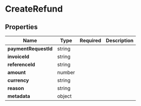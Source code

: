 # CreateRefund



## Properties

Name | Type | Required | Description
------------ | ------------- | ------------- | -------------
**paymentRequestId** | string |  | 
**invoiceId** | string |  | 
**referenceId** | string |  | 
**amount** | number |  | 
**currency** | string |  | 
**reason** | string |  | 
**metadata** | object |  | 


